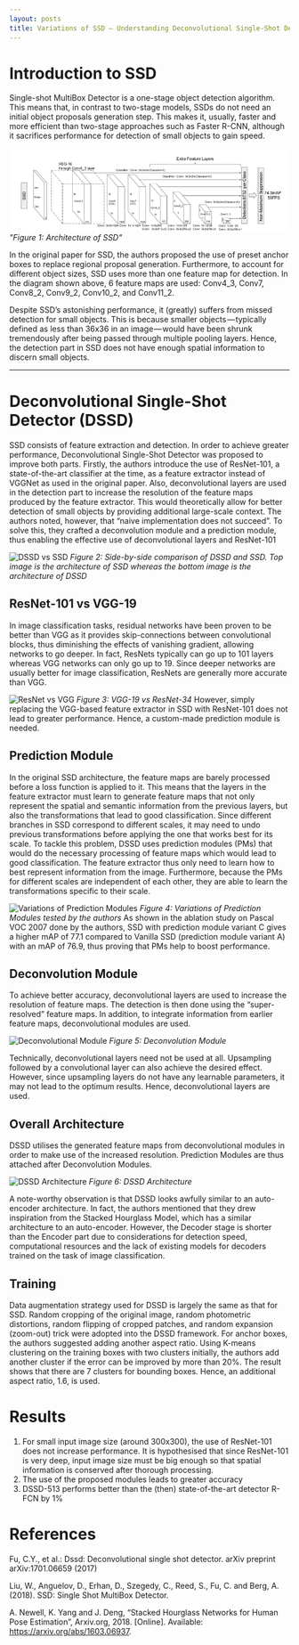 ```yaml
---
layout: posts
title: Variations of SSD — Understanding Deconvolutional Single-Shot Detectors
---
```

# Introduction to SSD

Single-shot MultiBox Detector is a one-stage object detection algorithm. This means that, in contrast to two-stage models, SSDs do not need an initial object proposals generation step. This makes it, usually, faster and more efficient than two-stage approaches such as Faster R-CNN, although it sacrifices performance for detection of small objects to gain speed.

![Architecture of SSD](https://github.com/Amadeus-Winarto/amadeus-winarto.github.io/blob/master/imgs/DSSD/ssd.png "Architecture of SSD")
*"Figure 1: Architecture of SSD"*

In the original paper for SSD, the authors proposed the use of preset anchor boxes to replace regional proposal generation. Furthermore, to account for different object sizes, SSD uses more than one feature map for detection. In the diagram shown above, 6 feature maps are used: Conv4_3, Conv7, Conv8_2, Conv9_2, Conv10_2, and Conv11_2.

Despite SSD’s astonishing performance, it (greatly) suffers from missed detection for small objects. This is because smaller objects — typically defined as less than 36x36 in an image — would have been shrunk tremendously after being passed through multiple pooling layers. Hence, the detection part in SSD does not have enough spatial information to discern small objects.

---
# Deconvolutional Single-Shot Detector (DSSD)

SSD consists of feature extraction and detection. In order to achieve greater performance, Deconvolutional Single-Shot Detector was proposed to improve both parts. Firstly, the authors introduce the use of ResNet-101, a state-of-the-art classifier at the time, as a feature extractor instead of VGGNet as used in the original paper. Also, deconvolutional layers are used in the detection part to increase the resolution of the feature maps produced by the feature extractor. This would theoretically allow for better detection of small objects by providing additional large-scale context.
The authors noted, however, that “naive implementation does not succeed”. To solve this, they crafted a deconvolution module and a prediction module, thus enabling the effective use of deconvolutional layers and ResNet-101

![DSSD vs SSD](https://github.com/Amadeus-Winarto/amadeus-winarto.github.io/blob/master/imgs/dssd2.png "DSSD vs SSD")
*Figure 2: Side-by-side comparison of DSSD and SSD. Top image is the architecture of SSD whereas the bottom image is the architecture of DSSD*

## ResNet-101 vs VGG-19
In image classification tasks, residual networks have been proven to be better than VGG as it provides skip-connections between convolutional blocks, thus diminishing the effects of vanishing gradient, allowing networks to go deeper. In fact, ResNets typically can go up to 101 layers whereas VGG networks can only go up to 19. Since deeper networks are usually better for image classification, ResNets are generally more accurate than VGG.

![ResNet vs VGG](https://github.com/Amadeus-Winarto/amadeus-winarto.github.io/blob/master/imgs/resnetvsvgg.png "VGG-19 vs ResNet-34")
*Figure 3: VGG-19 vs ResNet-34*
However, simply replacing the VGG-based feature extractor in SSD with ResNet-101 does not lead to greater performance. Hence, a custom-made prediction module is needed.

## Prediction Module
In the original SSD architecture, the feature maps are barely processed before a loss function is applied to it. This means that the layers in the feature extractor must learn to generate feature maps that not only represent the spatial and semantic information from the previous layers, but also the transformations that lead to good classification. Since different branches in SSD correspond to different scales, it may need to undo previous transformations before applying the one that works best for its scale.
To tackle this problem, DSSD uses prediction modules (PMs) that would do the necessary processing of feature maps which would lead to good classification. The feature extractor thus only need to learn how to best represent information from the image. Furthermore, because the PMs for different scales are independent of each other, they are able to learn the transformations specific to their scale.

![Variations of Prediction Modules](https://github.com/Amadeus-Winarto/amadeus-winarto.github.io/blob/master/imgs/VarPred.png "Variations of Prediction Modules")
*Figure 4: Variations of Prediction Modules tested by the authors*
As shown in the ablation study on Pascal VOC 2007 done by the authors, SSD with prediction module variant C gives a higher mAP of 77.1 compared to Vanilla SSD (prediction module variant A) with an mAP of 76.9, thus proving that PMs help to boost performance.

## Deconvolution Module
To achieve better accuracy, deconvolutional layers are used to increase the resolution of feature maps. The detection is then done using the “super-resolved” feature maps. In addition, to integrate information from earlier feature maps, deconvolutional modules are used.

![Deconvolutional Module](https://github.com/Amadeus-Winarto/amadeus-winarto.github.io/blob/master/imgs/Deconv.png "Deconvolutional Module")
*Figure 5: Deconvolution Module*

Technically, deconvolutional layers need not be used at all. Upsampling followed by a convolutional layer can also achieve the desired effect. However, since upsampling layers do not have any learnable parameters, it may not lead to the optimum results. Hence, deconvolutional layers are used.

## Overall Architecture
DSSD utilises the generated feature maps from deconvolutional modules in order to make use of the increased resolution. Prediction Modules are thus attached after Deconvolution Modules.

![DSSD Architecture](https://github.com/Amadeus-Winarto/amadeus-winarto.github.io/blob/master/imgs/Deconv.png "DSSD Architecture")
*Figure 6: DSSD Architecture*

A note-worthy observation is that DSSD looks awfully similar to an auto-encoder architecture. In fact, the authors mentioned that they drew inspiration from the Stacked Hourglass Model, which has a similar architecture to an auto-encoder. However, the Decoder stage is shorter than the Encoder part due to considerations for detection speed, computational resources and the lack of existing models for decoders trained on the task of image classification.

## Training
Data augmentation strategy used for DSSD is largely the same as that for SSD. Random cropping of the original image, random photometric distortions, random flipping of cropped patches, and random expansion (zoom-out) trick were adopted into the DSSD framework.
For anchor boxes, the authors suggested adding another aspect ratio. Using K-means clustering on the training boxes with two clusters initially, the authors add another cluster if the error can be improved by more than 20%. The result shows that there are 7 clusters for bounding boxes. Hence, an additional aspect ratio, 1.6, is used.

# Results
1. For small input image size (around 300x300), the use of ResNet-101 does not increase performance. It is hypothesised that since ResNet-101 is very deep, input image size must be big enough so that spatial information is conserved after thorough processing.
2. The use of the proposed modules leads to greater accuracy
3. DSSD-513 performs better than the (then) state-of-the-art detector R-FCN by 1%

# References
Fu, C.Y., et al.: Dssd: Deconvolutional single shot detector. arXiv preprint arXiv:1701.06659 (2017)

Liu, W., Anguelov, D., Erhan, D., Szegedy, C., Reed, S., Fu, C. and Berg, A. (2018). SSD: Single Shot MultiBox Detector.

A. Newell, K. Yang and J. Deng, “Stacked Hourglass Networks for Human Pose Estimation”, Arxiv.org, 2018. [Online]. Available: https://arxiv.org/abs/1603.06937.
